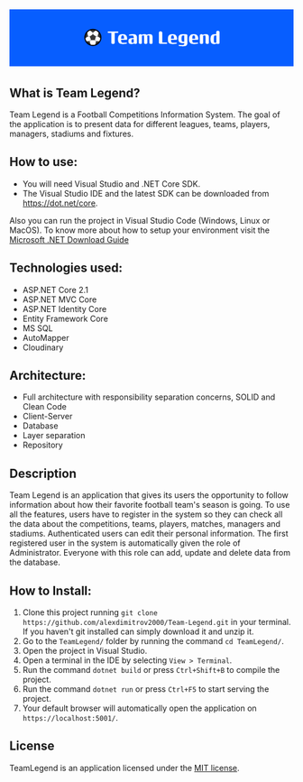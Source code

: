 ![TeamLegend logo](/logos/teamlegend-logo.png)
---
## What is Team Legend?
Team Legend is a Football Competitions Information System. 
The goal of the application is to present data for different leagues, teams, players, managers, stadiums and fixtures.

## How to use:
- You will need Visual Studio and .NET Core SDK.
- The Visual Studio IDE and the latest SDK can be downloaded from https://dot.net/core.

Also you can run the project in Visual Studio Code (Windows, Linux or MacOS).
To know more about how to setup your environment visit the [Microsoft .NET Download Guide](https://www.microsoft.com/net/download)

## Technologies used:
- ASP&#46;NET Core 2.1
- ASP&#46;NET MVC Core
- ASP&#46;NET Identity Core
- Entity Framework Core
- MS SQL
- AutoMapper
- Cloudinary

## Architecture:
- Full architecture with responsibility separation concerns, SOLID and Clean Code
- Client-Server
- Database
- Layer separation
- Repository

## Description
Team Legend is an application that gives its users the opportunity to follow information about how their favorite football team's season is going. To use all the features, users have to register in the system so they can check all the data about the competitions, teams, players, matches, managers and stadiums. Authenticated users can edit their personal information. The first registered user in the system is automatically given the role of Administrator. Everyone with this role can add, update and delete data from the database.

## How to Install:
1. Clone this project running `git clone https://github.com/alexdimitrov2000/Team-Legend.git` in your terminal. If you haven't git installed can simply download it and unzip it.
2. Go to the `TeamLegend/` folder by running the command `cd TeamLegend/`.
3. Open the project in Visual Studio.
4. Open a terminal in the IDE by selecting `View > Terminal`.
5. Run the command `dotnet build` or press `Ctrl+Shift+B` to compile the project.
6. Run the command `dotnet run` or press `Ctrl+F5` to start serving the project.
7. Your default browser will automatically open the application on `https://localhost:5001/`.

## License
TeamLegend is an application licensed under the [MIT license](LICENSE.txt).